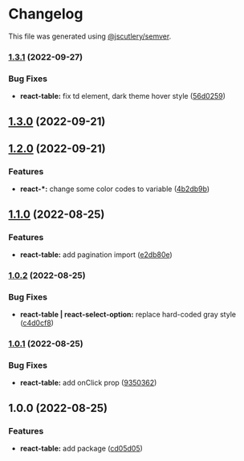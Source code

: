 # Changelog

This file was generated using [@jscutlery/semver](https://github.com/jscutlery/semver).

### [1.3.1](https://gitlab.migoinc.com/migotv/paintbox/compare/react-table@1.3.0...react-table@1.3.1) (2022-09-27)


### Bug Fixes

* **react-table:** fix td element, dark theme hover style ([56d0259](https://gitlab.migoinc.com/migotv/paintbox/commit/56d025985ed689f7a50870bf0225551d9338970f))

## [1.3.0](https://gitlab.migoinc.com/migotv/paintbox/compare/react-table@1.2.0...react-table@1.3.0) (2022-09-21)

## [1.2.0](https://gitlab.migoinc.com/migotv/paintbox/compare/react-table@1.1.0...react-table@1.2.0) (2022-09-21)


### Features

* **react-*:** change some  color codes to variable ([4b2db9b](https://gitlab.migoinc.com/migotv/paintbox/commit/4b2db9b5c4f15ccb3b8e7261489126c3cf8b3d69))

## [1.1.0](https://gitlab.migoinc.com/migotv/paintbox/compare/react-table@1.0.2...react-table@1.1.0) (2022-08-25)


### Features

* **react-table:** add pagination import ([e2db80e](https://gitlab.migoinc.com/migotv/paintbox/commit/e2db80e92150f5d70566af4c123bbb27848fcbe7))

### [1.0.2](https://gitlab.migoinc.com/migotv/paintbox/compare/react-table@1.0.1...react-table@1.0.2) (2022-08-25)


### Bug Fixes

* **react-table | react-select-option:** replace hard-coded gray style ([c4d0cf8](https://gitlab.migoinc.com/migotv/paintbox/commit/c4d0cf8f37390e5643fe99a2314afb0620266066))

### [1.0.1](https://gitlab.migoinc.com/migotv/paintbox/compare/react-table@1.0.0...react-table@1.0.1) (2022-08-25)


### Bug Fixes

* **react-table:** add onClick prop ([9350362](https://gitlab.migoinc.com/migotv/paintbox/commit/9350362ebedc3b34951e28af81a6f930030b8dc7))

## 1.0.0 (2022-08-25)


### Features

* **react-table:** add package ([cd05d05](https://gitlab.migoinc.com/migotv/paintbox/commit/cd05d05720fb9717bff53d2b6311331d1ca7235c))
